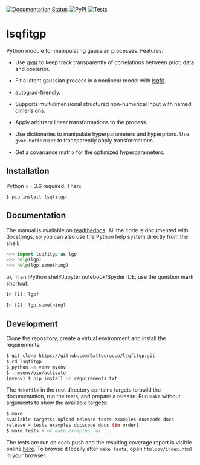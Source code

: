 [![Documentation Status](https://readthedocs.org/projects/lsqfitgp/badge/?version=latest)](https://lsqfitgp.readthedocs.io/en/latest/?badge=latest)
![PyPI](https://img.shields.io/pypi/v/lsqfitgp)
![Tests](https://github.com/Gattocrucco/lsqfitgp/actions/workflows/tests.yml/badge.svg)

# lsqfitgp

Python module for manipulating gaussian processes. Features:

  * Use [gvar](https://github.com/gplepage/gvar) to keep track transparently of
    correlations between prior, data and posterior.

  * Fit a latent gaussian process in a nonlinear model with
    [lsqfit](https://github.com/gplepage/lsqfit).
    
  * [autograd](https://github.com/HIPS/autograd)-friendly.
  
  * Supports multidimensional structured non-numerical input with named
    dimensions.
    
  * Apply arbitrary linear transformations to the process.
  
  * Use dictionaries to manipulate hyperparameters and hyperpriors. Use
    `gvar.BufferDict` to transparently apply transformations.
    
  * Get a covariance matrix for the optimized hyperparameters.
  
## Installation

Python >= 3.6 required. Then:

```
$ pip install lsqfitgp
```

## Documentation

The manual is available on
[readthedocs](https://lsqfitgp.readthedocs.io/en/latest/index.html). All the
code is documented with docstrings, so you can also use the Python help system
directly from the shell:

```python
>>> import lsqfitgp as lgp
>>> help(lgp)
>>> help(lgp.something)
```

or, in an IPython shell/Jupyter notebook/Spyder IDE, use the question mark
shortcut:

```
In [1]: lgp?

In [2]: lgp.something?
```

## Development

Clone the repository, create a virtual environment and install the requirements:

```sh
$ git clone https://github.com/Gattocrucco/lsqfitgp.git
$ cd lsqfitgp
$ python -m venv myenv
$ . myenv/bin/activate
(myenv) $ pip install -r requirements.txt
```

The `Makefile` in the root directory contains targets to build the
documentation, run the tests, and prepare a release. Run `make` without
arguments to show the available targets:

```sh
$ make
available targets: upload release tests examples docscode docs
release = tests examples docscode docs (in order)
$ make tests # or make examples, or ...
```

The tests are run on each push and the resulting coverage report is visible
online [here](https://gattocrucco.github.io/lsqfitgp/htmlcov/). To browse it
locally after `make tests`, open `htmlcov/index.html` in your browser.
